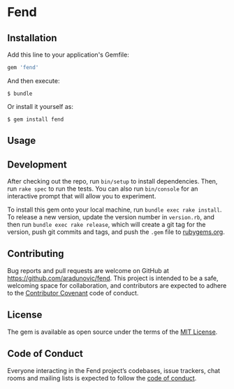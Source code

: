 # Fend

## Installation

Add this line to your application's Gemfile:

```ruby
gem 'fend'
```

And then execute:

    $ bundle

Or install it yourself as:

    $ gem install fend

## Usage

## Development

After checking out the repo, run `bin/setup` to install dependencies. Then, run `rake spec` to run the tests. You can also run `bin/console` for an interactive prompt that will allow you to experiment.

To install this gem onto your local machine, run `bundle exec rake install`. To release a new version, update the version number in `version.rb`, and then run `bundle exec rake release`, which will create a git tag for the version, push git commits and tags, and push the `.gem` file to [rubygems.org](https://rubygems.org).

## Contributing

Bug reports and pull requests are welcome on GitHub at https://github.com/aradunovic/fend. This project is intended to be a safe, welcoming space for collaboration, and contributors are expected to adhere to the [Contributor Covenant](http://contributor-covenant.org) code of conduct.

## License

The gem is available as open source under the terms of the [MIT License](https://opensource.org/licenses/MIT).

## Code of Conduct

Everyone interacting in the Fend project’s codebases, issue trackers, chat rooms and mailing lists is expected to follow the [code of conduct](https://github.com/aradunovic/fend/blob/master/CODE_OF_CONDUCT.md).
